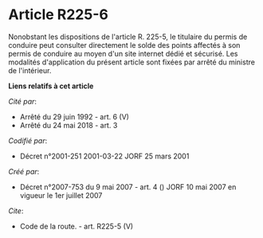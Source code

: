 # Article R225-6

Nonobstant les dispositions de l'article R. 225-5, le titulaire du permis de conduire peut consulter directement le solde des
points affectés à son permis de conduire au moyen d'un site internet dédié et sécurisé. Les modalités d'application du
présent article sont fixées par arrêté du ministre de l'intérieur.

**Liens relatifs à cet article**

_Cité par_:

  - Arrêté du 29 juin 1992 - art. 6 (V)
  - Arrêté du 24 mai 2018 - art. 3

_Codifié par_:

  - Décret n°2001-251 2001-03-22 JORF 25 mars 2001

_Créé par_:

  - Décret n°2007-753 du 9 mai 2007 - art. 4 () JORF 10 mai 2007 en vigueur le 1er juillet 2007

_Cite_:

  - Code de la route. - art. R225-5 (V)
